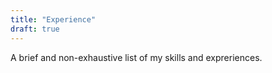 ```yaml
---
title: "Experience"
draft: true
---
```


A brief and non-exhaustive list of my skills and expreriences.

